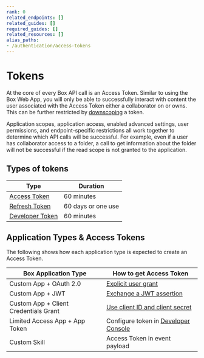 ```yaml
---
rank: 0
related_endpoints: []
related_guides: []
required_guides: []
related_resources: []
alias_paths: 
- /authentication/access-tokens
---
```


# Tokens

At the core of every Box API call is an Access Token.
Similar to using the Box Web App, you will only be able to successfully interact
with content the user associated with the Access Token either a collaborator on
or owns. This can be further restricted by [downscoping][ds] a token.

<Message warning>
  Application scopes, application access, enabled advanced settings, user
  permissions, and endpoint-specific restrictions all work together to determine
  which API calls will be successful. For example, even if a user has
  collaborator access to a folder, a call to get information about the folder
  will not be successful if the read scope is not granted to the application.
</Message>

## Types of tokens

| Type                     | Duration           | 
| ------------------------ | ------------------ | 
| [Access Token][at]       | 60 minutes         |
| [Refresh Token][rt]      | 60 days or one use |
| [Developer Token][dt]    | 60 minutes         |

## Application Types & Access Tokens

The following shows how each application type is expected to create an Access
Token.

<!-- markdownlint-disable line-length -->
| Box Application Type                  | How to get Access Token                          |
| ------------------------------------- | ------------------------------------------------ |
| Custom App + OAuth 2.0                | [Explicit user grant][oauth2-with-sdk]           |
| Custom App + JWT                      | [Exchange a JWT assertion][jwt-with-sdk]         |
| Custom App + Client Credentials Grant | [Use client ID and client secret][clientcred]    |
| Limited Access App + App Token        | Configure token in [Developer Console][devcon]   |
| Custom Skill                          | Access Token in event payload                    |
<!-- markdownlint-enable line-length -->

[jwt-with-sdk]: g://authentication/oauth2/without-sdk
[oauth2-with-sdk]: g://authentication/oauth2/without-sdk
[devcon]: https://app.box.com/developers/console
[clientcred]: g://authentication/client-credentials
[ds]: g://authentication/tokens/downscope
[at]: g://authentication/tokens/access-tokens
[rt]: g://authentication/tokens/refresh
[dt]: g://authentication/tokens/developer-tokens
